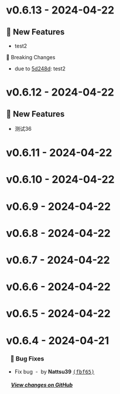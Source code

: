 # v0.6.13 - 2024-04-22

## 🎉 New Features
- test2

🚨 Breaking Changes
- due to [5d248d](https://github.com/Nattsu39/nodejs-template/commit/5d248d139d48f0c062408ab9dc66629e1ee15bec): test2

# v0.6.12 - 2024-04-22

## 🎉 New Features
- 测试36

# v0.6.11 - 2024-04-22



# v0.6.10 - 2024-04-22



# v0.6.9 - 2024-04-22



# v0.6.8 - 2024-04-22



# v0.6.7 - 2024-04-22



# v0.6.6 - 2024-04-22



# v0.6.5 - 2024-04-22



# v0.6.4 - 2024-04-21



### &nbsp;&nbsp;&nbsp;🐞 Bug Fixes

- Fix bug &nbsp;-&nbsp; by **Nattsu39** [<samp>(fbf65)</samp>](https://github.com/Nattsu39/nodejs-template/commit/fbf6530)

##### &nbsp;&nbsp;&nbsp;&nbsp;[View changes on GitHub](https://github.com/Nattsu39/nodejs-template/compare/v0.5.0...v0.5.1)